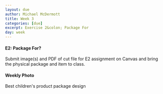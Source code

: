 ```yaml
---
layout: due
author: Michael McDermott
title: Week 3
categories: [due]
excerpt: Exercise 2&colon; Package For
day: week
---
```

#### E2: Package For?
Submit image(s) and PDF of cut file for E2 assignment on Canvas and bring the physical package and item to class. 

#### Weekly Photo
Best children's product package design